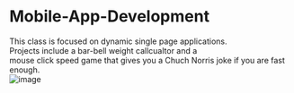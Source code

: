 # Mobile-App-Development
This class is focused on dynamic single page applications.  
Projects include a bar-bell weight callcualtor and a  
mouse click speed game that gives you a Chuch Norris joke if you are fast enough.  
![image](https://user-images.githubusercontent.com/43457107/99699886-bdcc5500-2a4f-11eb-9f8c-a974422c5a7b.png)
